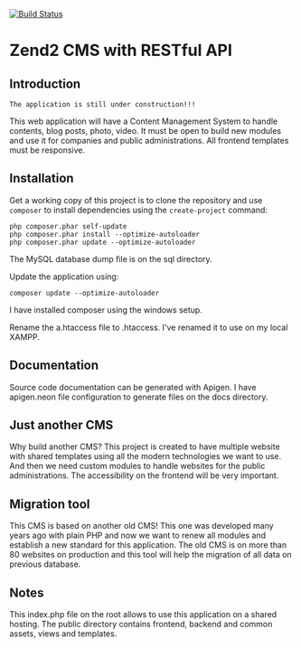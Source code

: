 [![Build Status](https://travis-ci.org/andreafiori/zend2-cms-with-restful-api.svg?branch=master)](https://travis-ci.org/andreafiori/zend2-cms-with-restful-api)

Zend2 CMS with RESTful API
=======================

Introduction
--------------

    The application is still under construction!!!

This web application will have a Content Management System to handle contents, blog posts, photo, video.
It must be open to build new modules and use it for companies and public administrations.
All frontend templates must be responsive.

Installation
--------------

Get a working copy of this project is to clone the repository and use `composer` to install dependencies using the `create-project` command:

    php composer.phar self-update
    php composer.phar install --optimize-autoloader
    php composer.phar update --optimize-autoloader

The MySQL database dump file is on the sql directory.

Update the application using:
    
    composer update --optimize-autoloader

I have installed composer using the windows setup.

Rename the a.htaccess file to .htaccess. I've renamed it to use on my local XAMPP.

Documentation
------------

Source code documentation can be generated with Apigen.
I have apigen.neon file configuration to generate files on the docs directory.

Just another CMS
-------------------

Why build another CMS? This project is created to have multiple website with shared templates using all the modern
technologies we want to use. And then we need custom modules to handle websites for the public administrations.
The accessibility on the frontend will be very important.

Migration tool
-------------------

This CMS is based on another old CMS! 
This one was developed many years ago with plain PHP and now we want to renew all modules 
and establish a new standard for this application.
The old CMS is on more than 80 websites on production and this tool will help the migration of all data on previous database.

Notes
------------

This index.php file on the root allows to use this application on a shared hosting.
The public directory contains frontend, backend and common assets, views and templates.
